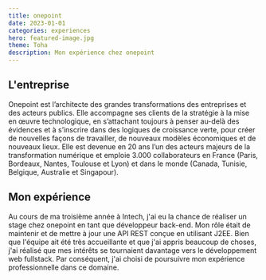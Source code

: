 ```yaml
---
title: onepoint
date: 2023-01-01
categories: experiences
hero: featured-image.jpg
theme: Toha
description: Mon expérience chez onepoint
---
```


## L'entreprise
Onepoint est l’architecte des grandes transformations des entreprises et des acteurs publics. Elle accompagne ses clients de la stratégie à la mise en œuvre technologique, en s’attachant toujours à penser au-delà des évidences et à s’inscrire dans des logiques de croissance verte, pour créer de nouvelles façons de travailler, de nouveaux modèles économiques et de nouveaux lieux. Elle est devenue en 20 ans l’un des acteurs majeurs de la transformation numérique et emploie 3.000 collaborateurs en France (Paris, Bordeaux, Nantes, Toulouse et Lyon) et dans le monde (Canada, Tunisie, Belgique, Australie et Singapour).

## Mon expérience
Au cours de ma troisième année à Intech, j'ai eu la chance de réaliser un stage chez onepoint en tant que développeur back-end. Mon rôle était de maintenir et de mettre à jour une API REST conçue en utilisant J2EE. Bien que l'équipe ait été très accueillante et que j'ai appris beaucoup de choses, j'ai réalisé que mes intérêts se tournaient davantage vers le développement web fullstack. Par conséquent, j'ai choisi de poursuivre mon expérience professionnelle dans ce domaine.
